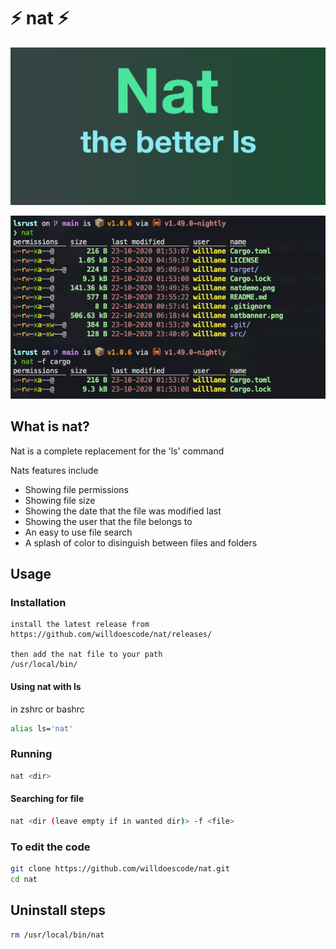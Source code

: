 # ⚡️ nat ⚡️

![banner](natbanner.png)

![demo](natdemo.png)

## What is nat?

Nat is a complete replacement for the 'ls' command

Nats features include

- Showing file permissions
- Showing file size
- Showing the date that the file was modified last
- Showing the user that the file belongs to 
- An easy to use file search
- A splash of color to disinguish between files and folders


## Usage

### Installation

```
install the latest release from
https://github.com/willdoescode/nat/releases/

then add the nat file to your path
/usr/local/bin/
```

#### Using nat with ls

in zshrc or bashrc
```bash
alias ls='nat'
```

### Running

```bash
nat <dir>
```

#### Searching for file

```bash
nat <dir (leave empty if in wanted dir)> -f <file>
```

### To edit the code

```bash
git clone https://github.com/willdoescode/nat.git
cd nat
```

## Uninstall steps

```bash
rm /usr/local/bin/nat
```